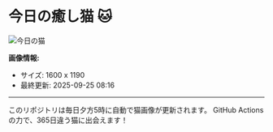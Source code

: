 # 今日の癒し猫 🐱

![今日の猫](https://cdn2.thecatapi.com/images/XcoqcsVzT.jpg)

**画像情報:**
- サイズ: 1600 x 1190
- 最終更新: 2025-09-25 08:16

---

このリポジトリは毎日夕方5時に自動で猫画像が更新されます。
GitHub Actionsの力で、365日違う猫に出会えます！
